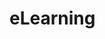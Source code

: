 # eLearning
<!-- 
## How the class works

Entry page for [Year 1](./Y1)

Entry page for [Year 2](./Y2)

Link to join the [Teams channel](https://teams.microsoft.com/l/channel/19%3a3e4db2c5b7b6483495c0c2d20516ad26%40thread.skype/General?groupId=08733f60-e7db-4fc5-8f35-b0caf52e1834&tenantId=7637b993-7e86-4653-a3e2-c87c46e1321a) -->